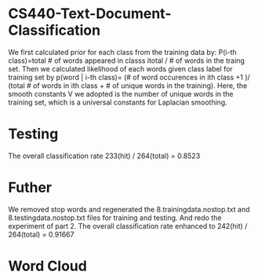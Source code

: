 CS440-Text-Document-Classification
==================================

We first calculated prior for each class from the training data by: P(i-th class)=total # of words appeared in classs itotal / # of words in the traing set. Then we calculated likelihood of each words given class label for training set by
p(word | i-th class)= (# of word occurences in ith class +1 )/ (total # of words in ith class + # of unique words in the training). Here, the smooth constants V we adopted is the number of unique words in the training set, which is a universal constants for Laplacian smoothing.

Testing
==================================
The overall classification rate 233(hit) / 264(total) = 0.8523

Futher
==================================
We removed stop words and regenerated the 8.trainingdata.nostop.txt and 8.testingdata.nostop.txt files for training and testing. And redo the experiment of part 2. The overall classification rate enhanced to 242(hit) / 264(total) = 0.91667

Word Cloud
==================================
